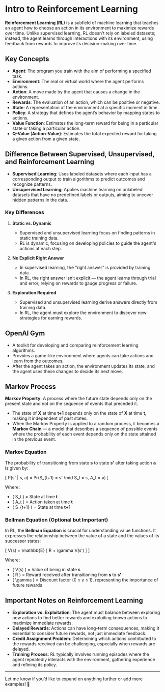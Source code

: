 # Intro to Reinforcement Learning  

**Reinforcement Learning (RL)** is a subfield of machine learning that teaches an agent how to choose an action in its environment to maximize rewards over time. Unlike supervised learning, RL doesn't rely on labeled datasets; instead, the agent learns through interactions with its environment, using feedback from rewards to improve its decision-making over time.  

## Key Concepts  

- **Agent**: The program you train with the aim of performing a specified task.  
- **Environment**: The real or virtual world where the agent performs actions.  
- **Action**: A move made by the agent that causes a change in the environment.  
- **Rewards**: The evaluation of an action, which can be positive or negative.  
- **State**: A representation of the environment at a specific moment in time.  
- **Policy**: A strategy that defines the agent’s behavior by mapping states to actions.  
- **Value Function**: Estimates the long-term reward for being in a particular state or taking a particular action.  
- **Q-Value (Action-Value)**: Estimates the total expected reward for taking a given action from a given state.  

## Difference Between Supervised, Unsupervised, and Reinforcement Learning  

- **Supervised Learning**: Uses labeled datasets where each input has a corresponding output to train algorithms to predict outcomes and recognize patterns.  
- **Unsupervised Learning**: Applies machine learning on unlabeled datasets that have no predefined labels or outputs, aiming to uncover hidden patterns in the data.  

### Key Differences  

1. **Static vs. Dynamic**  
   - Supervised and unsupervised learning focus on finding patterns in static training data.  
   - RL is dynamic, focusing on developing policies to guide the agent's actions at each step.  

2. **No Explicit Right Answer**  
   - In supervised learning, the "right answer" is provided by training data.  
   - In RL, the right answer isn’t explicit — the agent learns through trial and error, relying on rewards to gauge progress or failure.  

3. **Exploration Required**  
   - Supervised and unsupervised learning derive answers directly from training data.  
   - In RL, the agent must explore the environment to discover new strategies for earning rewards.  

## OpenAI Gym  

- A toolkit for developing and comparing reinforcement learning algorithms.  
- Provides a game-like environment where agents can take actions and learn from the outcomes.  
- After the agent takes an action, the environment updates its state, and the agent uses these changes to decide its next move.  

## Markov Process  

**Markov Property**: A process where the future state depends only on the present state and not on the sequence of events that preceded it.  

- The state of **X** at time **t+1** depends only on the state of **X** at time **t**, making it independent of past states.  
- When the Markov Property is applied to a random process, it becomes a **Markov Chain** — a model that describes a sequence of possible events where the probability of each event depends only on the state attained in the previous event.  

### Markov Equation  

The probability of transitioning from state **s** to state **s'** after taking action **a** is given by:  

\[
P(s' | s, a) = Pr(S_{t+1} = s' \mid S_t = s, A_t = a)
\]

Where:  
- \( S_t \) = State at time **t**  
- \( A_t \) = Action taken at time **t**  
- \( S_{t+1} \) = State at time **t+1**  

### Bellman Equation (Optional but Important)  

In RL, the **Bellman Equation** is crucial for understanding value functions. It expresses the relationship between the value of a state and the values of its successor states:  

\[
V(s) = \mathbb{E} [ R + \gamma V(s') ]
\]

Where:  
- \( V(s) \) = Value of being in state **s**  
- \( R \) = Reward received after transitioning from **s** to **s'**  
- \( \gamma \) = Discount factor (0 ≤ γ ≤ 1), representing the importance of future rewards  

## Important Notes on Reinforcement Learning  

- **Exploration vs. Exploitation**: The agent must balance between exploring new actions to find better rewards and exploiting known actions to maximize immediate rewards.  
- **Delayed Rewards**: Actions can have long-term consequences, making it essential to consider future rewards, not just immediate feedback.  
- **Credit Assignment Problem**: Determining which actions contributed to the rewards received can be challenging, especially when rewards are delayed.  
- **Training Process**: RL typically involves running episodes where the agent repeatedly interacts with the environment, gathering experience and refining its policy.  

---

Let me know if you’d like to expand on anything further or add more examples! 🚀  
